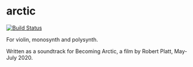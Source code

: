 arctic
=====

[![Build Status](https://travis-ci.org/adammccartney/artic.svg?branch=main)](https://travis-ci.org/adammccartney/artic)

For violin, monosynth and polysynth. 

Written as a soundtrack for Becoming Arctic, a film by Robert Platt, May-July 2020. 


